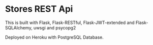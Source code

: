 # Stores REST Api

This is built with Flask, Flask-RESTful, Flask-JWT-extended and Flask-SQLAlchemy, uwsgi and psycopg2

Deployed on Heroku with PostgreSQL Database.
